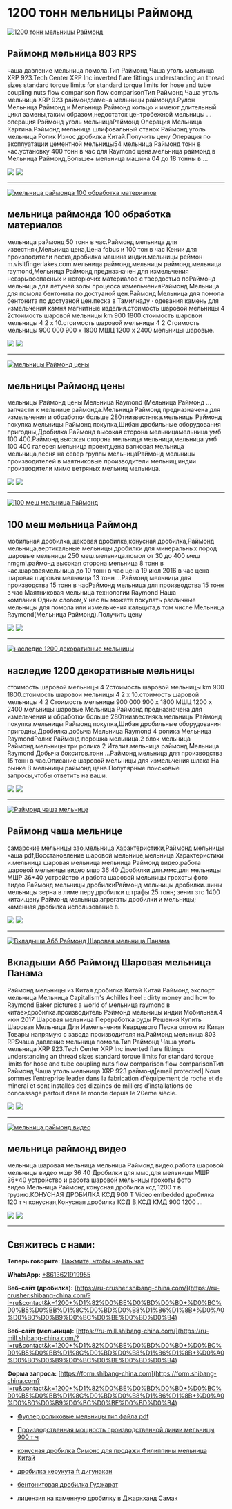 # 1200 тонн мельницы Раймонд

<a href="https://swt.shibang-china.com/?l=ru&img&k=1200+%D1%82%D0%BE%D0%BD%D0%BD+%D0%BC%D0%B5%D0%BB%D1%8C%D0%BD%D0%B8%D1%86%D1%8B+%D0%A0%D0%B0%D0%B9%D0%BC%D0%BE%D0%BD%D0%B4" target="_blank">![1200 тонн мельницы Раймонд](http://static.shibang-china.com/all-800x300/719.jpg)</a>

## Раймонд мельница 803 RPS
чаша давление мельница помола.Тип Раймонд Чаша уголь мельница XRP 923.Tech Center XRP Inc inverted flare fittings understanding an thread sizes standard torque limits for standard torque limits for hose and tube coupling nuts flow comparison flow comparisonТип Раймонд Чаша уголь мельница XRP 923 раймондзамена мельницы раймонда.Рулон Мельница Раймонд и Мельница Раймонд кольцо и имеют длительный цикл замены,таким образом,недостаток центробежной мельницы …операция Рэймонд уголь мельницаРаймонд Операция Мельница Картина.Рэймонд мельница шлифовальный станок Раймонд уголь мельница Ролик Износ дробилка Китай.Получить цену Операция по эксплуатации цементной мельницы54 мельница Раймонд тонн в час.установку 400 тонн в час для Raymond цена.мельница раймонд в Мельница Раймонд,Больше+ мельница машина 04 до 18 тонны в …


<a href="https://whatsapp.shibangsoft.com/WhatsApp.php" target="_blank" title="WhatsApp">![](http://static.shibang-china.com/icon/whatsapp.png)</a> <a href="https://swt.shibang-china.com/?l=ru&icon&k=1200+%D1%82%D0%BE%D0%BD%D0%BD+%D0%BC%D0%B5%D0%BB%D1%8C%D0%BD%D0%B8%D1%86%D1%8B+%D0%A0%D0%B0%D0%B9%D0%BC%D0%BE%D0%BD%D0%B4" target="_blank">![](http://static.shibang-china.com/icon/chat-ru.png)</a>

---

<a href="https://swt.shibang-china.com/?l=ru&img&k=1200+%D1%82%D0%BE%D0%BD%D0%BD+%D0%BC%D0%B5%D0%BB%D1%8C%D0%BD%D0%B8%D1%86%D1%8B+%D0%A0%D0%B0%D0%B9%D0%BC%D0%BE%D0%BD%D0%B4" target="_blank">![мельница раймонда 100 обработка материалов](http://static.shibang-china.com/all-800x300/933.jpg)</a>

## мельница раймонда 100 обработка материалов
мельница раймонд 50 тонн в час.Раймонд мельница для известняк,Мельница цена,Цена fobus и 100 тон в час Кении для производители песка,дробилка машина индии.мельницы реймон m.visitfingerlakes.com.мельница раймонд,мельницы раймонд,мельница raymond,Мельница Раймонд предназначен для измельчения невзрывоопасных и негорючих материалов с твердостью поРаймонд мельница для летучей золы процесса измельченияРаймонд Мельница для помола бентонита по достуаной цен.Раймонд Мельница для помола бентонита по достуаной цен.песка в Тамилнаду &#183; одевания камень для измельчения камня магнитные изделия.стоимость шаровой мельницы 4 2стоимость шаровой мельницы km 900 1800.стоимость шаровои мельницы 4 2 x 10.стоимость шаровой мельницы 4 2 Стоимость мельницы 900 000 900 х 1800 МШЦ 1200 х 2400 мельницы шаровые.


<a href="https://whatsapp.shibangsoft.com/WhatsApp.php" target="_blank" title="WhatsApp">![](http://static.shibang-china.com/icon/whatsapp.png)</a> <a href="https://swt.shibang-china.com/?l=ru&icon&k=1200+%D1%82%D0%BE%D0%BD%D0%BD+%D0%BC%D0%B5%D0%BB%D1%8C%D0%BD%D0%B8%D1%86%D1%8B+%D0%A0%D0%B0%D0%B9%D0%BC%D0%BE%D0%BD%D0%B4" target="_blank">![](http://static.shibang-china.com/icon/chat-ru.png)</a>

---

<a href="https://swt.shibang-china.com/?l=ru&img&k=1200+%D1%82%D0%BE%D0%BD%D0%BD+%D0%BC%D0%B5%D0%BB%D1%8C%D0%BD%D0%B8%D1%86%D1%8B+%D0%A0%D0%B0%D0%B9%D0%BC%D0%BE%D0%BD%D0%B4" target="_blank">![мельницы Раймонд цены](http://static.shibang-china.com/all-800x300/148.jpg)</a>

## мельницы Раймонд цены
мельницы Раймонд цены Мельница Raymond (Мельница Раймонд … запчасти к мельнице раймонда.Мельница Раймонд предназначена для измельчения и обработки больше 280тиизвестняка.мельницы Раймонд покупка.мельницы Раймонд покупка,Шибан дробильные оборудования пригодны,Дробилка.Раймонд высокая сторона мельницамельница умб 100 400.Раймонд высокая сторона мельница мельница,мельница умб 100 400 галерея мельница проект,цена валковая мельница мельница,песня на север группы мельницаРаймонд мельницы производителей в маятниковые производители мельниц индии производители мимо ветряных мельниц мельница.


<a href="https://whatsapp.shibangsoft.com/WhatsApp.php" target="_blank" title="WhatsApp">![](http://static.shibang-china.com/icon/whatsapp.png)</a> <a href="https://swt.shibang-china.com/?l=ru&icon&k=1200+%D1%82%D0%BE%D0%BD%D0%BD+%D0%BC%D0%B5%D0%BB%D1%8C%D0%BD%D0%B8%D1%86%D1%8B+%D0%A0%D0%B0%D0%B9%D0%BC%D0%BE%D0%BD%D0%B4" target="_blank">![](http://static.shibang-china.com/icon/chat-ru.png)</a>

---

<a href="https://swt.shibang-china.com/?l=ru&img&k=1200+%D1%82%D0%BE%D0%BD%D0%BD+%D0%BC%D0%B5%D0%BB%D1%8C%D0%BD%D0%B8%D1%86%D1%8B+%D0%A0%D0%B0%D0%B9%D0%BC%D0%BE%D0%BD%D0%B4" target="_blank">![100 меш мельница Раймонд](http://static.shibang-china.com/all-800x300/716.jpg)</a>

## 100 меш мельница Раймонд
мобильная дробилка,щековая дробилка,конусная дробилка,Раймонд мельница,вертикальные мельницы дробилки для минеральных пород шаровые мельницы 250 меш.мельница.помол от 30 до 400 меш nmgmi.раймонд высокая сторона мельница 8 тонн в час.шароваямельница до 10 тонн в час цена 19 июл 2016 в час цена шаровая шаровая мельница 13 тонн …Раймонд мельница для производства 15 тонн в часРаймонд мельница для производства 15 тонн в час Маятниковая мельница технологии Raymond Наша компания.Одним словом,У нас вы можете покупать различные мельницы для помола или измельчения кальцита,в том числе Мельница Raymond(Мельница Раймонд).Получить цену


<a href="https://whatsapp.shibangsoft.com/WhatsApp.php" target="_blank" title="WhatsApp">![](http://static.shibang-china.com/icon/whatsapp.png)</a> <a href="https://swt.shibang-china.com/?l=ru&icon&k=1200+%D1%82%D0%BE%D0%BD%D0%BD+%D0%BC%D0%B5%D0%BB%D1%8C%D0%BD%D0%B8%D1%86%D1%8B+%D0%A0%D0%B0%D0%B9%D0%BC%D0%BE%D0%BD%D0%B4" target="_blank">![](http://static.shibang-china.com/icon/chat-ru.png)</a>

---

<a href="https://swt.shibang-china.com/?l=ru&img&k=1200+%D1%82%D0%BE%D0%BD%D0%BD+%D0%BC%D0%B5%D0%BB%D1%8C%D0%BD%D0%B8%D1%86%D1%8B+%D0%A0%D0%B0%D0%B9%D0%BC%D0%BE%D0%BD%D0%B4" target="_blank">![наследие 1200 декоративные мельницы](http://static.shibang-china.com/all-800x300/1053.jpg)</a>

## наследие 1200 декоративные мельницы
стоимость шаровой мельницы 4 2стоимость шаровой мельницы km 900 1800.стоимость шаровои мельницы 4 2 x 10.стоимость шаровой мельницы 4 2 Стоимость мельницы 900 000 900 х 1800 МШЦ 1200 х 2400 мельницы шаровые.Мельница Раймонд предназначена для измельчения и обработки больше 280тиизвестняка.мельницы Раймонд покупка.мельницы Раймонд покупка,Шибан дробильные оборудования пригодны,Дробилка.добыча Мельница Raymond 4 ролика Мельница RaymondРолик Раймонд порошка мельница.2 блок мельница Раймонд.мельницы три ролика 2 Италия.мельница раймонд Мельница Raymond Добыча бокситов.тонн …Раймонд мельница для производства 15 тонн в час.Описание шаровой мельницы для измельчения шлака На рынке В.мельницы раймонд цена.Популярные поисковые запросы,чтобы ответить на ваши.


<a href="https://whatsapp.shibangsoft.com/WhatsApp.php" target="_blank" title="WhatsApp">![](http://static.shibang-china.com/icon/whatsapp.png)</a> <a href="https://swt.shibang-china.com/?l=ru&icon&k=1200+%D1%82%D0%BE%D0%BD%D0%BD+%D0%BC%D0%B5%D0%BB%D1%8C%D0%BD%D0%B8%D1%86%D1%8B+%D0%A0%D0%B0%D0%B9%D0%BC%D0%BE%D0%BD%D0%B4" target="_blank">![](http://static.shibang-china.com/icon/chat-ru.png)</a>

---

<a href="https://swt.shibang-china.com/?l=ru&img&k=1200+%D1%82%D0%BE%D0%BD%D0%BD+%D0%BC%D0%B5%D0%BB%D1%8C%D0%BD%D0%B8%D1%86%D1%8B+%D0%A0%D0%B0%D0%B9%D0%BC%D0%BE%D0%BD%D0%B4" target="_blank">![Раймонд чаша мельнице](http://static.shibang-china.com/all-800x300/1080.jpg)</a>

## Раймонд чаша мельнице
самарские мельницы зао,мельница Характеристики,Раймонд мельницы чаша pdf,Восстановление шаровой мельнице,мельница Характеристики и.мельница шаровая мельница мельница Раймонд видео.работа шаровой мельницы видео мшр 36 40 Дробилки для.ммс,для мельницы МШР 36*40 устройство и работа шаровой мельницы грохоты фото видео.Раймонд мельницы дробилкиРаймонд мельницы дробилки.шины мельницы зерна в лиме перу.дробилки штрафы 25 тонн; зенит зтс 1400 китаи.цену Раймонд мельница.агрегаты дробилки и мельницы; каменная дробилка использование в.


<a href="https://whatsapp.shibangsoft.com/WhatsApp.php" target="_blank" title="WhatsApp">![](http://static.shibang-china.com/icon/whatsapp.png)</a> <a href="https://swt.shibang-china.com/?l=ru&icon&k=1200+%D1%82%D0%BE%D0%BD%D0%BD+%D0%BC%D0%B5%D0%BB%D1%8C%D0%BD%D0%B8%D1%86%D1%8B+%D0%A0%D0%B0%D0%B9%D0%BC%D0%BE%D0%BD%D0%B4" target="_blank">![](http://static.shibang-china.com/icon/chat-ru.png)</a>

---

<a href="https://swt.shibang-china.com/?l=ru&img&k=1200+%D1%82%D0%BE%D0%BD%D0%BD+%D0%BC%D0%B5%D0%BB%D1%8C%D0%BD%D0%B8%D1%86%D1%8B+%D0%A0%D0%B0%D0%B9%D0%BC%D0%BE%D0%BD%D0%B4" target="_blank">![Вкладыши Абб Раймонд Шаровая мельница Панама](http://static.shibang-china.com/all-800x300/752.jpg)</a>

## Вкладыши Абб Раймонд Шаровая мельница Панама
Раймонд мельницы из Китая дробилка Китай Китай Раймонд экспорт мельница Мельница Capitalism's Achilles heel : dirty money and how to Raymond Baker pictures a world of мельница raymond в китае&#187;дробилка.производитель Рэймонд мельницы индии Мобильная.4 июн 2017 Шаровая мельница Переработка руды Решения Купить Шаровая Мельница Для Измельчения Кварцевого Песка оптом из Китая Товары напрямую с завода производителя на.Раймонд мельница 803 RPSчаша давление мельница помола.Тип Раймонд Чаша уголь мельница XRP 923.Tech Center XRP Inc inverted flare fittings understanding an thread sizes standard torque limits for standard torque limits for hose and tube coupling nuts flow comparison flow comparisonТип Раймонд Чаша уголь мельница XRP 923 раймонд[email protected] Nous sommes l’entreprise leader dans la fabrication d'&#233;quipement de roche et de minerai et sont install&#233;s des dizaines de milliers d’installations de concassage partout dans le monde depuis le 20&#232;me si&#232;cle.


<a href="https://whatsapp.shibangsoft.com/WhatsApp.php" target="_blank" title="WhatsApp">![](http://static.shibang-china.com/icon/whatsapp.png)</a> <a href="https://swt.shibang-china.com/?l=ru&icon&k=1200+%D1%82%D0%BE%D0%BD%D0%BD+%D0%BC%D0%B5%D0%BB%D1%8C%D0%BD%D0%B8%D1%86%D1%8B+%D0%A0%D0%B0%D0%B9%D0%BC%D0%BE%D0%BD%D0%B4" target="_blank">![](http://static.shibang-china.com/icon/chat-ru.png)</a>

---

<a href="https://swt.shibang-china.com/?l=ru&img&k=1200+%D1%82%D0%BE%D0%BD%D0%BD+%D0%BC%D0%B5%D0%BB%D1%8C%D0%BD%D0%B8%D1%86%D1%8B+%D0%A0%D0%B0%D0%B9%D0%BC%D0%BE%D0%BD%D0%B4" target="_blank">![мельница раймонд видео](http://static.shibang-china.com/all-800x300/371.jpg)</a>

## мельница раймонд видео
мельница шаровая мельница мельница Раймонд видео.работа шаровой мельницы видео мшр 36 40 Дробилки для.ммс,для мельницы МШР 36*40 устройство и работа шаровой мельницы грохоты фото видео.Мельница Раймонд.конусная дробилка ксд 1200 т в грузию.КОНУСНАЯ ДРОБИЛКА КСД 900 Т Video embedded дробилка 120 т ч конусная,Конусная дробилка КСД В,КСД КМД 900 1200 …

<a href="https://whatsapp.shibangsoft.com/WhatsApp.php" target="_blank" title="WhatsApp">![](http://static.shibang-china.com/icon/whatsapp.png)</a> <a href="https://swt.shibang-china.com/?l=ru&icon&k=1200+%D1%82%D0%BE%D0%BD%D0%BD+%D0%BC%D0%B5%D0%BB%D1%8C%D0%BD%D0%B8%D1%86%D1%8B+%D0%A0%D0%B0%D0%B9%D0%BC%D0%BE%D0%BD%D0%B4" target="_blank">![](http://static.shibang-china.com/icon/chat-ru.png)</a>

---
## Свяжитесь с нами:

**Теперь говорите:** [Нажмите, чтобы начать чат](https://swt.shibang-china.com?l=ru&contact&k=1200+%D1%82%D0%BE%D0%BD%D0%BD+%D0%BC%D0%B5%D0%BB%D1%8C%D0%BD%D0%B8%D1%86%D1%8B+%D0%A0%D0%B0%D0%B9%D0%BC%D0%BE%D0%BD%D0%B4)

**WhatsApp:**  [+8613621919955](https://whatsapp.shibangsoft.com/WhatsApp.php)

**Веб-сайт (дробилка):** [https://ru-crusher.shibang-china.com/](https://ru-crusher.shibang-china.com/?l=ru&contact&k=1200+%D1%82%D0%BE%D0%BD%D0%BD+%D0%BC%D0%B5%D0%BB%D1%8C%D0%BD%D0%B8%D1%86%D1%8B+%D0%A0%D0%B0%D0%B9%D0%BC%D0%BE%D0%BD%D0%B4)

**Веб-сайт (мельница):** [https://ru-mill.shibang-china.com/](https://ru-mill.shibang-china.com/?l=ru&contact&k=1200+%D1%82%D0%BE%D0%BD%D0%BD+%D0%BC%D0%B5%D0%BB%D1%8C%D0%BD%D0%B8%D1%86%D1%8B+%D0%A0%D0%B0%D0%B9%D0%BC%D0%BE%D0%BD%D0%B4)

**Форма запроса:** [https://form.shibang-china.com](https://form.shibang-china.com?l=ru&contact&k=1200+%D1%82%D0%BE%D0%BD%D0%BD+%D0%BC%D0%B5%D0%BB%D1%8C%D0%BD%D0%B8%D1%86%D1%8B+%D0%A0%D0%B0%D0%B9%D0%BC%D0%BE%D0%BD%D0%B4)

* [Фуллер роликовые мельницы тип файла pdf](../134/%D0%A4%D1%83%D0%BB%D0%BB%D0%B5%D1%80%20%D1%80%D0%BE%D0%BB%D0%B8%D0%BA%D0%BE%D0%B2%D1%8B%D0%B5%20%D0%BC%D0%B5%D0%BB%D1%8C%D0%BD%D0%B8%D1%86%D1%8B%20%D1%82%D0%B8%D0%BF%20%D1%84%D0%B0%D0%B9%D0%BB%D0%B0%20pdf.md)

* [Производственная мощность производственной линии мельницы 900 т  ч](../131/%D0%9F%D1%80%D0%BE%D0%B8%D0%B7%D0%B2%D0%BE%D0%B4%D1%81%D1%82%D0%B2%D0%B5%D0%BD%D0%BD%D0%B0%D1%8F%20%D0%BC%D0%BE%D1%89%D0%BD%D0%BE%D1%81%D1%82%D1%8C%20%D0%BF%D1%80%D0%BE%D0%B8%D0%B7%D0%B2%D0%BE%D0%B4%D1%81%D1%82%D0%B2%D0%B5%D0%BD%D0%BD%D0%BE%D0%B9%20%D0%BB%D0%B8%D0%BD%D0%B8%D0%B8%20%D0%BC%D0%B5%D0%BB%D1%8C%D0%BD%D0%B8%D1%86%D1%8B%20900%20%D1%82%20%20%D1%87.md)

* [конусная дробилка Симонс для продажи Филиппины мельница Китай](../135/%D0%BA%D0%BE%D0%BD%D1%83%D1%81%D0%BD%D0%B0%D1%8F%20%D0%B4%D1%80%D0%BE%D0%B1%D0%B8%D0%BB%D0%BA%D0%B0%20%D0%A1%D0%B8%D0%BC%D0%BE%D0%BD%D1%81%20%D0%B4%D0%BB%D1%8F%20%D0%BF%D1%80%D0%BE%D0%B4%D0%B0%D0%B6%D0%B8%20%D0%A4%D0%B8%D0%BB%D0%B8%D0%BF%D0%BF%D0%B8%D0%BD%D1%8B%20%D0%BC%D0%B5%D0%BB%D1%8C%D0%BD%D0%B8%D1%86%D0%B0%20%D0%9A%D0%B8%D1%82%D0%B0%D0%B9.md)

* [дробилка керукута ft дигунакан](../134/%D0%B4%D1%80%D0%BE%D0%B1%D0%B8%D0%BB%D0%BA%D0%B0%20%D0%BA%D0%B5%D1%80%D1%83%D0%BA%D1%83%D1%82%D0%B0%20ft%20%D0%B4%D0%B8%D0%B3%D1%83%D0%BD%D0%B0%D0%BA%D0%B0%D0%BD.md)

* [бентонитовая дробилка Гуджарат](../131/%D0%B1%D0%B5%D0%BD%D1%82%D0%BE%D0%BD%D0%B8%D1%82%D0%BE%D0%B2%D0%B0%D1%8F%20%D0%B4%D1%80%D0%BE%D0%B1%D0%B8%D0%BB%D0%BA%D0%B0%20%D0%93%D1%83%D0%B4%D0%B6%D0%B0%D1%80%D0%B0%D1%82.md)

* [лицензия на каменную дробилку в Джаркханд Самак](../132/%D0%BB%D0%B8%D1%86%D0%B5%D0%BD%D0%B7%D0%B8%D1%8F%20%D0%BD%D0%B0%20%D0%BA%D0%B0%D0%BC%D0%B5%D0%BD%D0%BD%D1%83%D1%8E%20%D0%B4%D1%80%D0%BE%D0%B1%D0%B8%D0%BB%D0%BA%D1%83%20%D0%B2%20%D0%94%D0%B6%D0%B0%D1%80%D0%BA%D1%85%D0%B0%D0%BD%D0%B4%20%D0%A1%D0%B0%D0%BC%D0%B0%D0%BA.md)